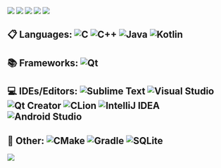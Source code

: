 ![](https://github-profile-summary-cards.vercel.app/api/cards/profile-details?username=v43d3rm4k4r&theme=monokai)
![](https://github-profile-summary-cards.vercel.app/api/cards/most-commit-language?username=v43d3rm4k4r&theme=monokai)
![](https://github-profile-summary-cards.vercel.app/api/cards/repos-per-language?username=v43d3rm4k4r&theme=monokai)
![](https://github-profile-summary-cards.vercel.app/api/cards/stats?username=v43d3rm4k4r&theme=monokai)
![](https://github-profile-summary-cards.vercel.app/api/cards/productive-time?username=v43d3rm4k4r&theme=monokai&utcOffset=3)

## 📋 Languages: ![C](https://img.shields.io/badge/C-%23575757.svg?style=Flat&logo=c&logoColor=white) ![C++](https://img.shields.io/badge/C++-%2300599C.svg?style=Flat&logo=c%2B%2B&logoColor=white) ![Java](https://img.shields.io/badge/Java-%23ED8B00.svg?style=Flat&logo=java&logoColor=white) ![Kotlin](https://img.shields.io/badge/Kotlin-%237F52FF.svg?style=Flat&logo=kotlin&logoColor=white)

## 📚 Frameworks: ![Qt](https://img.shields.io/badge/Qt-%2361AB17.svg?style=Flat&logo=Qt&logoColor=white)

## 💻 IDEs/Editors: ![Sublime Text](https://img.shields.io/badge/Sublime_Text-%23575757.svg?style=Flat&logo=sublime-text&logoColor=important) ![Visual Studio](https://img.shields.io/badge/Visual%20Studio-5C2D91.svg?style=Flat&logo=visual-studio&logoColor=white) ![Qt Creator](https://img.shields.io/badge/Qt%20Creator-%2361AB17.svg?style=Flat&logo=Qt&logoColor=white) ![CLion](https://img.shields.io/badge/CLion-black?style=Flat&logo=clion&logoColor=white) ![IntelliJ IDEA](https://img.shields.io/badge/IntelliJ_IDEA-000000.svg?style=Flat&logo=intellij-idea&logoColor=white) ![Android Studio](https://img.shields.io/badge/Android%20Studio-3DDC84.svg?style=Flat&logo=android-studio&logoColor=white)

## 🥅 Other: ![CMake](https://img.shields.io/badge/CMake-%23008FBA.svg?style=Flat&logo=cmake&logoColor=white) ![Gradle](https://img.shields.io/badge/Gradle-02303A.svg?style=Flat&logo=Gradle&logoColor=white) ![SQLite](https://img.shields.io/badge/SQLite-%2307405e.svg?style=Flat&logo=sqlite&logoColor=white)

![](https://komarev.com/ghpvc/?username=v43d3rm4k4r)
